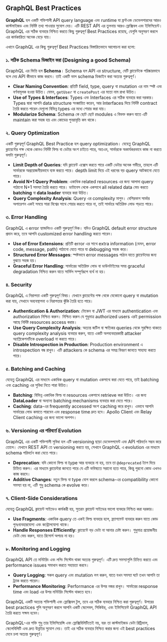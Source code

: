 ## GraphQL Best Practices 

**GraphQL** হল একটি শক্তিশালী API query language এবং runtime যা ফ্রন্টএন্ড ডেভেলপারদের আরও কাস্টমাইজড এবং নির্দিষ্ট তথ্য পাওয়ার সুযোগ দেয়। এটি REST API এর তুলনায় আরও ফ্লেক্সিবল এবং ইফিসিয়েন্ট। GraphQL এর সঠিক ব্যবহার নিশ্চিত করতে কিছু গুরুত্বপূর্ণ Best Practices রয়েছে, যেগুলি অনুসরণ করলে এর কার্যকারিতা অনেক বেড়ে যায়।

এখানে GraphQL এর কিছু গুরুত্বপূর্ণ Best Practices বিস্তারিতভাবে আলোচনা করা হলো:


### ১. **সঠিক Schema ডিজাইন করা (Designing a good Schema)**

GraphQL এর ভিত্তি হল **Schema**। Schema হল API এর structure, যেটি ক্লায়েন্টকে পরিষ্কারভাবে বলে দেয় API কীভাবে কাজ করবে। তাই একটি ভাল schema ডিজাইন করা অত্যন্ত গুরুত্বপূর্ণ।

- **Clear Naming Convention**: প্রতিটি field, type, query বা mutation এর নাম স্পষ্ট এবং বর্ণনামূলক হওয়া উচিত। যেমন, `getUser` বা `createPost` এর মতো নাম রাখা উচিত।
- **Use of Types & Interfaces**: Types এবং Interfaces এর সঠিক ব্যবহার করা দরকার। Types দ্বারা আপনি data structure সংজ্ঞায়িত করেন, আর Interfaces দিয়ে নির্দিষ্ট contract তৈরি করতে পারেন যেগুলো বিভিন্ন types এর মধ্যে শেয়ার করা যায়।
- **Modularize Schema**: Schema কে ছোট ছোট modules এ বিভক্ত করুন যাতে এটি maintain করা সহজ হয় এবং কোডের পুনরাবৃত্তি কম থাকে।


### ২. **Query Optimization**

একটি গুরুত্বপূর্ণ GraphQL Best Practice হল query optimization। যেহেতু GraphQL ক্লায়েন্টের পক্ষ থেকে কোনও নির্দিষ্ট ফিল্ড বা ডেটার অংশ চাইতে পারে, অতএব, সার্ভারকে অকার্যকরভাবে কাজ না করতে বলাটা গুরুত্বপূর্ণ।

- **Limit Depth of Queries**: যদি ক্লায়েন্ট এক্সেস করতে পারে একটি ডেটার অনেক গভীরে, তাহলে এটি সার্ভারকে অপ্রয়োজনীয়ভাবে ব্যস্ত করতে পারে। depth limit দিয়ে এই ধরনের বড় query আটকানো যেতে পারে।
- **Avoid N+1 Query Problem**: একাধিক related resources এর জন্য আলাদা query পাঠানো N+1 সমস্যা তৈরি করতে পারে। ডাটাবেস থেকে একসাথে all related data ফেচ করতে **batching** বা **data loader** ব্যবহার করা উচিত।
- **Query Complexity Analysis**: Query এর complexity মাপুন। বেশিরভাগ সার্ভার অপারেশন একই সময়ে সারা বিশ্বের সাথে শেয়ার করতে পারে না, তাই সার্ভারে অতিরিক্ত লোড পড়তে পারে।


### ৩. **Error Handling**

GraphQL এ error হ্যান্ডলিংও একটি গুরুত্বপূর্ণ দিক। যদিও GraphQL default error structure প্রদান করে, তবে আপনি customized error handling করতে পারেন।

- **Use of Error Extensions**: প্রতিটি error এর সাথে extra information (যেমন, error code, message, path) পাঠানো যেতে পারে যা debugging সহজ করে।
- **Structured Error Messages**: স্পষ্টভাবে error messages পাঠান যাতে ক্লায়েন্টদের জন্য বুঝতে সহজ হয়।
- **Graceful Error Handling**: সার্ভারের অতিরিক্ত লোড বা ডাউনটাইমের সময় graceful degradation নিশ্চিত করুন যাতে সার্ভিস সম্পূর্ণরূপে ব্যর্থ না হয়।


### ৪. **Security**

GraphQL এ নিরাপত্তা একটি গুরুত্বপূর্ণ বিষয়। যেখানে ক্লায়েন্টের পক্ষ থেকে যেকোনো query বা mutation করা যায়, সেখানে অব্যবস্থাপনা ও নিরাপত্তার ঝুঁকি তৈরি হতে পারে।

- **Authentication & Authorization**: টোকেন বা JWT এর মাধ্যমে authentication এবং authorization নিশ্চিত করুন। নিশ্চিত করুন যে শুধুমাত্র authorized users এরই permission আছে নির্দিষ্ট resources access করার।
- **Use Query Complexity Analysis**: অত্যন্ত জটিল বা ক্ষতিকর queries থেকে সুরক্ষিত থাকতে query complexity analysis ব্যবহার করুন, যাতে একটি অপব্যবহারকারী attacker অ্যাপ্লিকেশনটিকে overload না করতে পারে।
- **Disable Introspection in Production**: Production environment এ introspection বন্ধ রাখুন। এটি attackers কে schema এর সমগ্র বিবরণ জানতে সাহায্য করতে পারে।


### ৫. **Batching and Caching**

যেহেতু GraphQL এর মাধ্যমে একাধিক query বা mutation একসাথে করা যেতে পারে, তাই batching এবং caching এর সুবিধা নিতে পারা উচিত।

- **Batching**: বিভিন্ন একাধিক ফিল্ড বা resources একসাথে retrieve করা উচিত। এর জন্য **DataLoader** বা অন্যান্য batching mechanisms ব্যবহার করা যেতে পারে।
- **Caching**: data-এর frequently accessed অংশ caching করে রাখুন। এভাবে আপনি সার্ভারের লোড কমাতে পারবেন এবং response time দ্রুত হবে। Apollo Client এবং Relay Client caching এর জন্য ভালো অপশন।


### ৬. **Versioning এর পরিবর্তে Evolution**

GraphQL এর একটি শক্তিশালী সুবিধা হল এটি versioning ছাড়া ডেভেলপমেন্ট এবং API পরিবর্তন সম্ভব করে তোলে। যেখানে REST API তে versioning করতে হয়, সেখানে GraphQL এ evolution এর মাধ্যমে schema পরিবর্তন করা যেতে পারে।

- **Deprecation**: যদি কোনো ফিল্ড বা type আর ব্যবহার না হয়, তবে তা `@deprecated` ট্যাগ দিয়ে চিহ্নিত করুন। এর মাধ্যমে ক্লায়েন্টরা জানতে পারে যে এটি ভবিষ্যতে সরানো হতে পারে, কিন্তু পুরনো কোড এখনও কাজ করবে।
- **Additive Changes**: নতুন ফিল্ড বা type যোগ করলে schema-এর compatibility কোনো সমস্যা হয় না, এটি শুধু schema কে evolve করে।


### ৭. **Client-Side Considerations**

যেহেতু GraphQL ক্লায়েন্ট সাইডেও কার্যকরী হয়, সুতরাং ক্লায়েন্ট সাইডের ভালো ব্যবহার নিশ্চিত করা দরকার।

- **Use Fragments**: একাধিক query তে একই ফিল্ড ব্যবহার হলে, ফ্র্যাগমেন্ট ব্যবহার করুন যাতে কোড পুনঃব্যবহারযোগ্য এবং কন্ট্রোলযোগ্য থাকে।
- **Handle Responses Efficiently**: ক্লায়েন্টে বড় ডেটা না আনার চেষ্টা করুন। শুধুমাত্র প্রয়োজনীয় ডেটা ফেচ করুন, যাতে রিসোর্স অপচয় না হয়।


### ৮. **Monitoring and Logging**

GraphQL API তে মনিটরিং এবং লগিং সিস্টেম থাকা অত্যন্ত গুরুত্বপূর্ণ। এটি দ্রুত সমস্যাগুলি চিহ্নিত করতে এবং performance issues সমাধান করতে সহায়তা করবে।

- **Query Logging**: সকল query এবং mutation লগ করুন, যাতে যখন সমস্যা ঘটে তখন আপনি তা ট্র্যাক করতে পারেন।
- **Performance Monitoring**: Performance এর উপর নজর রাখুন। সার্ভারের response time এবং load এর উপর মনিটরিং সিস্টেম থাকতে হবে।


GraphQL একটি অত্যন্ত শক্তিশালী এবং ফ্লেক্সিবল টুল, তবে এর সঠিক ব্যবহার নিশ্চিত করা গুরুত্বপূর্ণ। উপরের best practices গুলি অনুসরণ করলে আপনি একটি স্কেলেবল, সিকিউর, এবং ইফিসিয়েন্ট GraphQL API তৈরি করতে সক্ষম হবেন।

GraphQL-এর শক্তি শুধু তার ইফিসিয়েন্সি এবং ফ্লেক্সিবিলিটিতেই নয়, বরং তা কাস্টমাইজড ডেটা রিট্রিভাল, স্কেলেবিলিটি এবং দ্রুত উন্নতির সুযোগ দেয়। তাই এর সঠিক ব্যবহার নিশ্চিত করার জন্য এই best practices মেনে চলা অত্যন্ত গুরুত্বপূর্ণ।